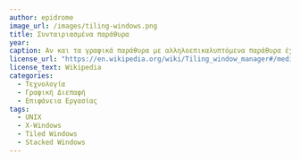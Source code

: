 ```yaml
---
author: epidrome
image_url: /images/tiling-windows.png
title: Συνταιριασμένα παράθυρα
year: 
caption: Αν και τα γραφικά παράθυρα με αλληλοεπικαλυπτόμενα παράθυρα έχουν επικρατήσει εμπορικά και είναι περισσότερο δημοφιλή, τα συνταιριασμένα παράθυρα παραμένουν διαχρονικά η επιλογή των προχωρημένων χρηστών που δουλεύουν κυρίως με γραπτό κείμενο.
license_url: "https://en.wikipedia.org/wiki/Tiling_window_manager#/media/File:Dwm-screenshot.png" 
license_text: Wikipedia
categories:
  - Τεχνολογία
  - Γραφική Διεπαφή
  - Επιφάνεια Εργασίας
tags:
  - UNIX
  - X-Windows
  - Tiled Windows
  - Stacked Windows
---
```

